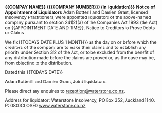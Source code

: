 **{{COMPAY NAME}} ({{COMPANY NUMBER}}) (in liquidation)}}**
**Notice of Appointment of Liquidators**
Adam Botterill and Damien Grant, licensed Insolvency Practitioners, were appointed liquidators of the above-named company pursuant to section 241(2)(a) of the Companies Act 1993 (the Act) on {{APPOINTMENT DATE AND TIME}}.
Notice to Creditors to Prove Debts or Claims

We fix {{TODAYS DATE PLUS 1 MONTH}} as the day on or before which the creditors of the company are to make their claims and to establish any priority under Section 312 of the Act, or to be excluded from the benefit of any distribution made before the claims are proved or, as the case may be, from objecting to the distribution.

Dated this {{TODAYS DATE}}

Adam Botterill and Damien Grant, Joint liquidators.

Please direct any enquiries to reception@waterstone.co.nz.

Address for liquidator: Waterstone Insolvency, PO Box 352, Auckland 1140.
P: 0800CLOSED
www.waterstone.co.nz
